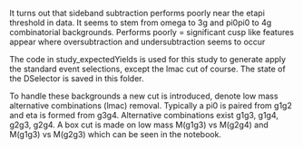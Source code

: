 It turns out that sideband subtraction performs poorly near the etapi threshold in data. It seems to stem from omega to 3g and pi0pi0 to 4g combinatorial backgrounds.
Performs poorly = significant cusp like features appear where oversubtraction and undersubtraction seems to occur

The code in study_expectedYields is used for this study to generate apply the standard event selections, except the lmac cut of course. The state of the DSelector is saved in this folder.

To handle these backgrounds a new cut is introduced, denote low mass alternative combinations (lmac) removal. Typically a pi0 is paired from g1g2 and eta is formed from g3g4. Alternative combinations exist g1g3, g1g4, g2g3, g2g4. A box cut is made on low mass M(g1g3) vs M(g2g4) and M(g1g3) vs M(g2g3) which can be seen in the notebook.
